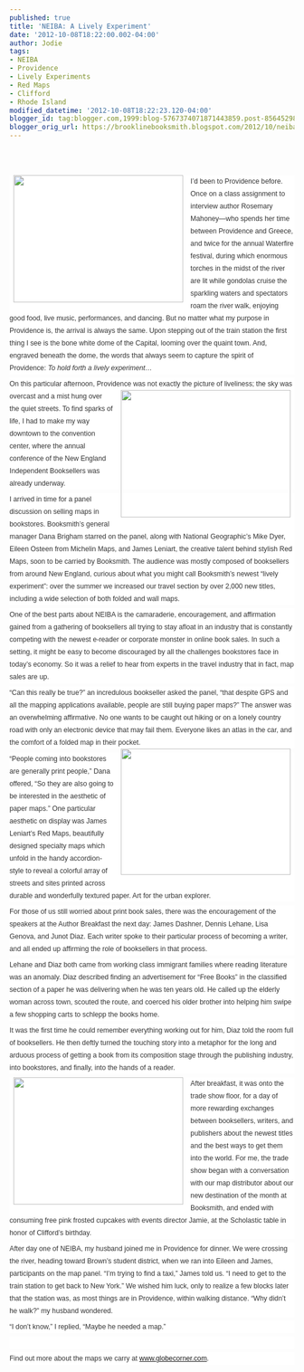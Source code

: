 ```yaml
---
published: true
title: 'NEIBA: A Lively Experiment'
date: '2012-10-08T18:22:00.002-04:00'
author: Jodie
tags:
- NEIBA
- Providence
- Lively Experiments
- Red Maps
- Clifford
- Rhode Island
modified_datetime: '2012-10-08T18:22:23.120-04:00'
blogger_id: tag:blogger.com,1999:blog-5767374071871443859.post-8564529847542413327
blogger_orig_url: https://brooklinebooksmith.blogspot.com/2012/10/neiba-lively-experiment.html
---
```


<br /><br /><div style="background-color: white; color: #333333; font-family: Verdana, Tahoma, Arial, serif; font-size: 12.222222328186035px; line-height: 1.8em; margin-bottom: 0.5em; padding: 0px;"><a href="https://globecornerbookstore.com/blogs/wp-content/uploads/2012/10/1003121152.jpg" style="border-bottom-color: rgb(204, 153, 102); border-bottom-style: dotted; border-bottom-width: 1px; color: #585d8b; font-weight: bold; margin: 0px; padding: 0px; text-decoration: none;"><img alt="" class="alignleft size-medium wp-image-8303" height="225" src="https://globecornerbookstore.com/blogs/wp-content/uploads/2012/10/1003121152-300x225.jpg" style="border: 0px; float: left; margin: 0px 0.5em 0.5em 0px; padding: 0px 7px 2px;" title="1003121152" width="300" /></a>I’d been to Providence before. Once on a class assignment to interview author Rosemary Mahoney—who spends her time between Providence and Greece, and twice for the annual Waterfire festival, during which enormous torches in the midst of the river are lit while gondolas cruise the sparkling waters and spectators roam the river walk, enjoying good food, live music, performances, and dancing. But no matter what my purpose in Providence is, the arrival is always the same. Upon stepping out of the train station the first thing I see is the bone white dome of the Capital, looming over the quaint town. And, engraved beneath the dome, the words that always seem to capture the spirit of Providence:&nbsp;<em style="margin: 0px; padding: 0px;">To hold forth a lively experiment…</em></div><div style="background-color: white; color: #333333; font-family: Verdana, Tahoma, Arial, serif; font-size: 12.222222328186035px; line-height: 1.8em; margin-bottom: 0.5em; padding: 0px;">On this particular afternoon, Providence was not exactly the&nbsp;<a href="https://globecornerbookstore.com/blogs/wp-content/uploads/2012/10/1004121150.jpg" style="border-bottom-color: rgb(204, 153, 102); border-bottom-style: dotted; border-bottom-width: 1px; color: #585d8b; font-weight: bold; margin: 0px; padding: 0px; text-decoration: none;"><img alt="" class="alignright size-medium wp-image-8304" height="225" src="https://globecornerbookstore.com/blogs/wp-content/uploads/2012/10/1004121150-300x225.jpg" style="border: 0px; float: right; margin: 0px 0px 0.5em 0.5em; padding: 0px 7px 2px;" title="1004121150" width="300" /></a>picture of liveliness; the sky was overcast and a mist hung over the quiet streets. To find sparks of life, I had to make my way downtown to the convention center, where the annual conference of the New England Independent Booksellers was already underway.</div><div style="background-color: white; color: #333333; font-family: Verdana, Tahoma, Arial, serif; font-size: 12.222222328186035px; line-height: 1.8em; margin-bottom: 0.5em; padding: 0px;">I arrived in time for a panel discussion on selling maps in bookstores. Booksmith’s general manager Dana Brigham starred on the panel, along with National Geographic’s Mike Dyer, Eileen Osteen from Michelin Maps, and James Leniart, the creative talent behind stylish Red Maps, soon to be carried by Booksmith. The audience was mostly composed of booksellers from around New England, curious about what you might call Booksmith’s newest “lively experiment”: over the summer we increased our travel section by over 2,000 new titles, including a wide selection of both folded and wall maps.</div><div style="background-color: white; color: #333333; font-family: Verdana, Tahoma, Arial, serif; font-size: 12.222222328186035px; line-height: 1.8em; margin-bottom: 0.5em; padding: 0px;">One of the best parts about NEIBA is the camaraderie, encouragement, and affirmation gained from a gathering of booksellers all trying to stay afloat in an industry that is constantly competing with the newest e-reader or corporate monster in online book sales. In such a setting, it might be easy to become discouraged by all the challenges bookstores face in today’s economy. So it was a relief to hear from experts in the travel industry that in fact, map sales are up.</div><div style="background-color: white; color: #333333; font-family: Verdana, Tahoma, Arial, serif; font-size: 12.222222328186035px; line-height: 1.8em; margin-bottom: 0.5em; padding: 0px;">“Can this really be true?” an incredulous bookseller asked the panel, “that despite GPS and all the mapping applications available, people are still buying paper maps?” The answer was an overwhelming affirmative. No one wants to be caught out hiking or on a lonely country road with only an electronic device that may fail them. Everyone likes an atlas in the car, and the comfort of a folded map in their pocket.<a href="https://globecornerbookstore.com/blogs/wp-content/uploads/2012/10/VeniceRedMap2012.jpg" style="border-bottom-color: rgb(204, 153, 102); border-bottom-style: dotted; border-bottom-width: 1px; color: #585d8b; font-weight: bold; margin: 0px; padding: 0px; text-decoration: none;"><img alt="" class="alignright size-medium wp-image-8305" height="223" src="https://globecornerbookstore.com/blogs/wp-content/uploads/2012/10/VeniceRedMap2012-300x223.jpg" style="border: 0px; float: right; margin: 0px 0px 0.5em 0.5em; padding: 0px 7px 2px;" title="VeniceRedMap2012" width="300" /></a></div><div style="background-color: white; color: #333333; font-family: Verdana, Tahoma, Arial, serif; font-size: 12.222222328186035px; line-height: 1.8em; margin-bottom: 0.5em; padding: 0px;">“People coming into bookstores are generally print people,” Dana offered, “So they are also going to be interested in the aesthetic of paper maps.” One particular aesthetic on display was James Leniart’s Red Maps, beautifully designed specialty maps which unfold in the handy accordion-style to reveal a colorful array of streets and sites printed across durable and wonderfully textured paper. Art for the urban explorer.</div><div style="background-color: white; color: #333333; font-family: Verdana, Tahoma, Arial, serif; font-size: 12.222222328186035px; line-height: 1.8em; margin-bottom: 0.5em; padding: 0px;">For those of us still worried about print book sales, there was the encouragement of the speakers at the Author Breakfast the next day: James Dashner, Dennis Lehane, Lisa Genova, and Junot Diaz. Each writer spoke to their particular process of becoming a writer, and all ended up affirming the role of booksellers in that process.</div><div style="background-color: white; color: #333333; font-family: Verdana, Tahoma, Arial, serif; font-size: 12.222222328186035px; line-height: 1.8em; margin-bottom: 0.5em; padding: 0px;">Lehane and Diaz both came from working class immigrant families where reading literature was an anomaly. Diaz described finding an advertisement for “Free Books” in the classified section of a paper he was delivering when he was ten years old. He called up the elderly woman across town, scouted the route, and coerced his older brother into helping him swipe a few shopping carts to schlepp the books home.</div><div style="background-color: white; color: #333333; font-family: Verdana, Tahoma, Arial, serif; font-size: 12.222222328186035px; line-height: 1.8em; margin-bottom: 0.5em; padding: 0px;">It was the first time he could remember everything working out for him, Diaz told the room full of booksellers. He then deftly turned the touching story into a metaphor for the long and arduous process of getting a book from its composition stage through the publishing industry, into bookstores, and finally, into the hands of a reader.</div><div style="background-color: white; color: #333333; font-family: Verdana, Tahoma, Arial, serif; font-size: 12.222222328186035px; line-height: 1.8em; margin-bottom: 0.5em; padding: 0px;"><a href="https://globecornerbookstore.com/blogs/wp-content/uploads/2012/10/1004121538d.jpg" style="border-bottom-color: rgb(204, 153, 102); border-bottom-style: dotted; border-bottom-width: 1px; color: #585d8b; font-weight: bold; margin: 0px; padding: 0px; text-decoration: none;"><img alt="" class="alignleft size-medium wp-image-8307" height="225" src="https://globecornerbookstore.com/blogs/wp-content/uploads/2012/10/1004121538d-300x225.jpg" style="border: 0px; float: left; margin: 0px 0.5em 0.5em 0px; padding: 0px 7px 2px;" title="1004121538d" width="300" /></a>After breakfast, it was onto the trade show floor, for a day of more rewarding exchanges between booksellers, writers, and publishers about the newest titles and the best ways to get them into the world. For me, the trade show began with a conversation with our map distributor about our new destination of the month at Booksmith, and ended with consuming free pink frosted cupcakes with events director Jamie, at the Scholastic table in honor of Clifford’s birthday.</div><div style="background-color: white; color: #333333; font-family: Verdana, Tahoma, Arial, serif; font-size: 12.222222328186035px; line-height: 1.8em; margin-bottom: 0.5em; padding: 0px;">After day one of NEIBA, my husband joined me in Providence for dinner. We were crossing the river, heading toward Brown’s student district, when we ran into Eileen and James, participants on the map panel. “I’m trying to find a taxi,” James told us. “I need to get to the train station to get back to New York.” We wished him luck, only to realize a few blocks later that the station was, as most things are in Providence, within walking distance. “Why didn’t he walk?” my husband wondered.</div><div style="background-color: white; color: #333333; font-family: Verdana, Tahoma, Arial, serif; font-size: 12.222222328186035px; line-height: 1.8em; margin-bottom: 0.5em; padding: 0px;">“I don’t know,” I replied, “Maybe he needed a map.”</div><div style="background-color: white; color: #333333; font-family: Verdana, Tahoma, Arial, serif; font-size: 12.222222328186035px; line-height: 1.8em; margin-bottom: 0.5em; padding: 0px;"><br /></div><div style="background-color: white; color: #333333; font-family: Verdana, Tahoma, Arial, serif; font-size: 12.222222328186035px; line-height: 1.8em; margin-bottom: 0.5em; padding: 0px;">Find out more about the maps we carry at <a href="https://www.globecorner.com/">www.globecorner.com</a>.</div>
